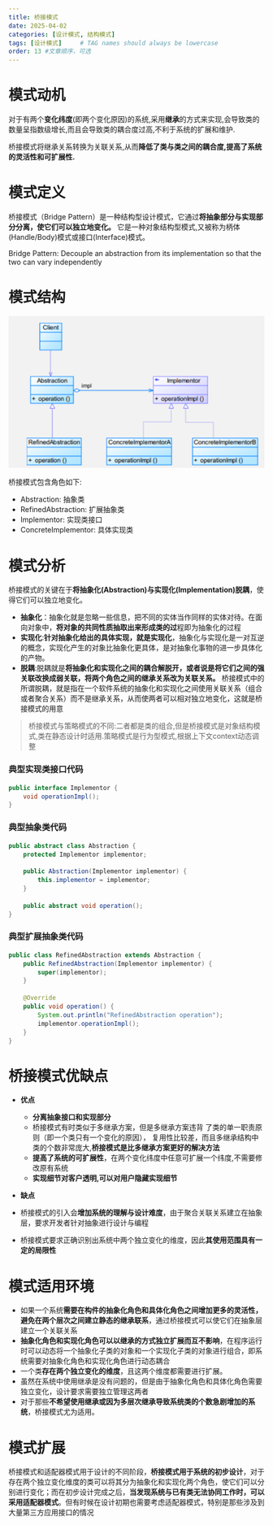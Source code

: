 ```yaml
---
title: 桥接模式
date: 2025-04-02
categories: [设计模式, 结构模式]
tags: [设计模式]     # TAG names should always be lowercase
order: 13 #文章顺序，可选
---
```


# 模式动机

对于有两个**变化纬度**(即两个变化原因)的系统,采用**继承**的方式来实现,会导致类的数量呈指数级增长,而且会导致类的耦合度过高,不利于系统的扩展和维护.

桥接模式将继承关系转换为关联关系,从而**降低了类与类之间的耦合度,提高了系统的灵活性和可扩展性.**

# 模式定义

桥接模式（Bridge Pattern）是一种结构型设计模式，它通过**将抽象部分与实现部分分离，使它们可以独立地变化。** 它是一种对象结构型模式,又被称为柄体(Handle/Body)模式或接口(Interface)模式。

Bridge Pattern: Decouple an abstraction from its implementation so that the two can vary independently
# 模式结构

![模式结构图](/assets/img/桥接模式结构图.png)

桥接模式包含角色如下:
- Abstraction: 抽象类
- RefinedAbstraction: 扩展抽象类
- Implementor: 实现类接口
- ConcreteImplementor: 具体实现类

# 模式分析
桥接模式的关键在于**将抽象化(Abstraction)与实现化(Implementation)脱耦**，使得它们可以独立地变化。

- **抽象化**：抽象化就是忽略一些信息，把不同的实体当作同样的实体对待。在面向对象中，**将对象的共同性质抽取出来形成类的过**程即为抽象化的过程
- **实现化**:**针对抽象化给出的具体实现，就是实现化**，抽象化与实现化是一对互逆的概念，实现化产生的对象比抽象化更具体，是对抽象化事物的进一步具体化的产物。
- **脱耦**:脱耦就是**将抽象化和实现化之间的耦合解脱开，或者说是将它们之间的强关联改换成弱关联，将两个角色之间的继承关系改为关联关系。** 桥接模式中的所谓脱耦，就是指在一个软件系统的抽象化和实现化之间使用关联关系（组合或者聚合关系）而不是继承关系，从而使两者可以相对独立地变化，这就是桥接模式的用意

> 桥接模式与策略模式的不同:二者都是类的组合,但是桥接模式是对象结构模式,类在静态设计时适用.策略模式是行为型模式,根据上下文context动态调整

### 典型实现类接口代码
```java
public interface Implementor {
    void operationImpl();
}
```
### 典型抽象类代码
```java
public abstract class Abstraction {
    protected Implementor implementor;

    public Abstraction(Implementor implementor) {
        this.implementor = implementor;
    }

    public abstract void operation();
}
```

### 典型扩展抽象类代码
```java
public class RefinedAbstraction extends Abstraction {
    public RefinedAbstraction(Implementor implementor) {
        super(implementor);
    }

    @Override
    public void operation() {
        System.out.println("RefinedAbstraction operation");
        implementor.operationImpl();
    }
}
```

# 桥接模式优缺点

- **优点**
    - **分离抽象接口和实现部分**
    - 桥接模式有时类似于多继承方案，但是多继承方案违背 了类的单一职责原则（即一个类只有一个变化的原因）， 复用性比较差，而且多继承结构中类的个数非常庞大,**桥接模式是比多继承方案更好的解决方法**
    - **提高了系统的可扩展性**，在两个变化纬度中任意可扩展一个纬度,不需要修改原有系统
    - **实现细节对客户透明,可以对用户隐藏实现细节**

- **缺点**
 - 桥接模式的引入会**增加系统的理解与设计难度**，由于聚合关联关系建立在抽象层，要求开发者针对抽象进行设计与编程
 - 桥接模式要求正确识别出系统中两个独立变化的维度，因此**其使用范围具有一定的局限性**

# 模式适用环境

- 如果一个系统**需要在构件的抽象化角色和具体化角色之间增加更多的灵活性，避免在两个层次之间建立静态的继承联系**，通过桥接模式可以使它们在抽象层建立一个关联关系
- **抽象化角色和实现化角色可以以继承的方式独立扩展而互不影响**，在程序运行时可以动态将一个抽象化子类的对象和一个实现化子类的对象进行组合，即系统需要对抽象化角色和实现化角色进行动态耦合
- 一个类**存在两个独立变化的维度**，且这两个维度都需要进行扩展。
- 虽然在系统中使用继承是没有问题的，但是由于抽象化角色和具体化角色需要独立变化，设计要求需要独立管理这两者
- 对于那些**不希望使用继承或因为多层次继承导致系统类的个数急剧增加的系统**，桥接模式尤为适用。

# 模式扩展

桥接模式和适配器模式用于设计的不同阶段，**桥接模式用于系统的初步设计**，对于存在两个独立变化维度的类可以将其分为抽象化和实现化两个角色，使它们可以分别进行变化；而在初步设计完成之后，**当发现系统与已有类无法协同工作时，可以采用适配器模式**。但有时候在设计初期也需要考虑适配器模式，特别是那些涉及到大量第三方应用接口的情况
